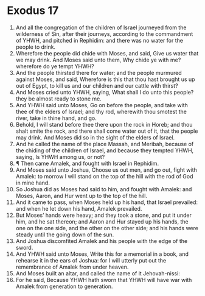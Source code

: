 ﻿# Exodus 17
1. And all the congregation of the children of Israel journeyed from the wilderness of Sin, after their journeys, according to the commandment of YHWH, and pitched in Rephidim: and there was no water for the people to drink. 
2. Wherefore the people did chide with Moses, and said, Give us water that we may drink. And Moses said unto them, Why chide ye with me? wherefore do ye tempt YHWH? 
3. And the people thirsted there for water; and the people murmured against Moses, and said, Wherefore is this that thou hast brought us up out of Egypt, to kill us and our children and our cattle with thirst? 
4. And Moses cried unto YHWH, saying, What shall I do unto this people? they be almost ready to stone me. 
5. And YHWH said unto Moses, Go on before the people, and take with thee of the elders of Israel; and thy rod, wherewith thou smotest the river, take in thine hand, and go. 
6. Behold, I will stand before thee there upon the rock in Horeb; and thou shalt smite the rock, and there shall come water out of it, that the people may drink. And Moses did so in the sight of the elders of Israel. 
7. And he called the name of the place Massah, and Meribah, because of the chiding of the children of Israel, and because they tempted YHWH, saying, Is YHWH among us, or not? 
8. ¶ Then came Amalek, and fought with Israel in Rephidim. 
9. And Moses said unto Joshua, Choose us out men, and go out, fight with Amalek: to morrow I will stand on the top of the hill with the rod of God in mine hand. 
10. So Joshua did as Moses had said to him, and fought with Amalek: and Moses, Aaron, and Hur went up to the top of the hill. 
11. And it came to pass, when Moses held up his hand, that Israel prevailed: and when he let down his hand, Amalek prevailed. 
12. But Moses’ hands were heavy; and they took a stone, and put it under him, and he sat thereon; and Aaron and Hur stayed up his hands, the one on the one side, and the other on the other side; and his hands were steady until the going down of the sun. 
13. And Joshua discomfited Amalek and his people with the edge of the sword. 
14. And YHWH said unto Moses, Write this for a memorial in a book, and rehearse it in the ears of Joshua: for I will utterly put out the remembrance of Amalek from under heaven. 
15. And Moses built an altar, and called the name of it Jehovah-nissi: 
16. For he said, Because YHWH hath sworn that YHWH will have war with Amalek from generation to generation. 
